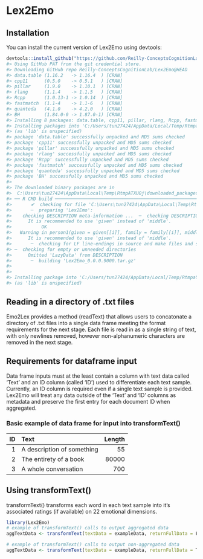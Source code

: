 
<!-- README.md is generated from README.Rmd. Please edit that file -->

# Lex2Emo

<!-- badges: start -->
<!-- badges: end -->

## Installation

You can install the current version of Lex2Emo using devtools:

``` r
devtools::install_github("https://github.com/Reilly-ConceptsCognitionLab/Lex2Emo.git")
#> Using GitHub PAT from the git credential store.
#> Downloading GitHub repo Reilly-ConceptsCognitionLab/Lex2Emo@HEAD
#> data.table (1.16.2   -> 1.16.4  ) [CRAN]
#> cpp11      (0.5.0    -> 0.5.1   ) [CRAN]
#> pillar     (1.9.0    -> 1.10.1  ) [CRAN]
#> rlang      (1.1.4    -> 1.1.5   ) [CRAN]
#> Rcpp       (1.0.13-1 -> 1.0.14  ) [CRAN]
#> fastmatch  (1.1-4    -> 1.1-6   ) [CRAN]
#> quanteda   (4.1.0    -> 4.2.0   ) [CRAN]
#> BH         (1.84.0-0 -> 1.87.0-1) [CRAN]
#> Installing 8 packages: data.table, cpp11, pillar, rlang, Rcpp, fastmatch, quanteda, BH
#> Installing packages into 'C:/Users/tun27424/AppData/Local/Temp/RtmpaYzE7E/temp_libpath51004c92dbf'
#> (as 'lib' is unspecified)
#> package 'data.table' successfully unpacked and MD5 sums checked
#> package 'cpp11' successfully unpacked and MD5 sums checked
#> package 'pillar' successfully unpacked and MD5 sums checked
#> package 'rlang' successfully unpacked and MD5 sums checked
#> package 'Rcpp' successfully unpacked and MD5 sums checked
#> package 'fastmatch' successfully unpacked and MD5 sums checked
#> package 'quanteda' successfully unpacked and MD5 sums checked
#> package 'BH' successfully unpacked and MD5 sums checked
#> 
#> The downloaded binary packages are in
#>  C:\Users\tun27424\AppData\Local\Temp\RtmpATXUOj\downloaded_packages
#> ── R CMD build ─────────────────────────────────────────────────────────────────
#>       ✔  checking for file 'C:\Users\tun27424\AppData\Local\Temp\RtmpATXUOj\remotes5f7456f957d2\Reilly-ConceptsCognitionLab-Lex2Emo-9dd0a43/DESCRIPTION'
#>       ─  preparing 'Lex2Emo':
#>    checking DESCRIPTION meta-information ...  ─  checking DESCRIPTION meta-information ...Warning in person1(given = given[[i]], family = family[[i]], middle = middle[[i]],  :
#>      It is recommended to use 'given' instead of 'middle'.
#>           OK
#>   Warning in person1(given = given[[i]], family = family[[i]], middle = middle[[i]],  :     Warning in person1(given = given[[i]], family = family[[i]], middle = middle[[i]],  :
#>      It is recommended to use 'given' instead of 'middle'.
#>       ─  checking for LF line-endings in source and make files and shell scripts
#> ─  checking for empty or unneeded directories
#>      Omitted 'LazyData' from DESCRIPTION
#>       ─  building 'Lex2Emo_0.0.0.9000.tar.gz'
#>      
#> 
#> Installing package into 'C:/Users/tun27424/AppData/Local/Temp/RtmpaYzE7E/temp_libpath51004c92dbf'
#> (as 'lib' is unspecified)
```

## Reading in a directory of .txt files

Emo2Lex provides a method (readText) that allows users to concatonate a
directory of .txt files into a single data frame meeting the format
requirements for the next stage. Each file is read in as a single string
of text, with only newlines removed, however non-alphanumeric characters
are removed in the next stage.

## Requirements for dataframe input

Data frame inputs must at the least contain a column with text data
called ‘Text’ and an ID column (called ‘ID’) used to differentiate each
text sample. Currently, an ID column is required even if a single text
sample is provided. Lex2Emo will treat any data outside of the ‘Text’
and ‘ID’ columns as metadata and preserve the first entry for each
document ID when aggregated.

### Basic example of data frame for input into transformText()

|  ID | Text                       | Length |
|----:|:---------------------------|-------:|
|   1 | A description of something |     55 |
|   2 | The entirety of a book     |  80000 |
|   3 | A whole conversation       |    700 |

## Using transformText()

transformText() transforms each word in each text sample into it’s
associated ratings (if available) on 22 emotional dimensions.

``` r
library(Lex2Emo)
# example of transformText() calls to output aggregated data
aggTextData <- transformText(textData = exampleData, returnFullData = F)

# example of transformText() calls to output non-aggregated data
aggTextData <- transformText(textData = exampleData, returnFullData = T)
```

